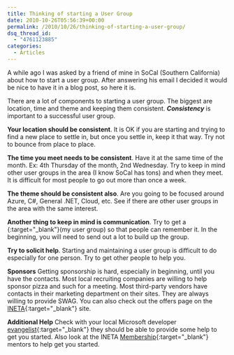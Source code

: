 ```yaml
---
title: Thinking of starting a User Group
date: 2010-10-26T05:56:39+00:00
permalink: /2010/10/26/thinking-of-starting-a-user-group/
dsq_thread_id:
  - "4761123885"
categories:
  - Articles
---
```

A while ago I was asked by a friend of mine in SoCal (Southern California) about how to start a user group. After answering his email I decided it would be nice to have it in a blog post, so here it is.

There are a lot of components to starting a user group.  The biggest are location, time and theme and keeping them consistent. **_Consistency_** is important to a successful user group.

**Your location should be consistent**. It is OK if you are starting and trying to find a new place to settle in, but once you settle in, keep it that way. Try not to bounce from place to place.

**The time you meet needs to be consistent**.  Have it at the same time of the month. Ex: 4th Thursday of the month, 2nd Wednesday. Try to keep in mind other user groups in the area (I know SoCal has tons) and when they meet.  It is difficult for most people to go out more than once a week.  

**The theme should be consistent also**.  Are you going to be focused around Azure, C#, General .NET, Cloud, etc. See if there are other user groups in the area with the same interest.

**Another thing to keep in mind is communication**. Try to get a {:target="_blank"}(my user group) so that people can remember it.  In the beginning, you will need to send out a lot to build up the group.

**Try to solicit help**. Starting and maintaining a user group is difficult to do especially for one person. Try to get other people to help you.

**Sponsors** Getting sponsorship is hard, especially in beginning, until you have the contacts. Most local recruiting companies are willing to help sponsor pizza and such for a meeting.  Most third-party vendors have contacts in their marketing department on their sites.  They are always willing to provide SWAG.  You can also check out the offers page on the [INETA](https://ineta.org/offers/){:target="_blank"} site.  

**Additional Help** Check with your local Microsoft developer [evangelist](https://msdn.microsoft.com/en-us/bb905078.aspx?WT.mc_id=DOP-MVP-4024623){:target="_blank"} they should be able to provide some help to get you started. Also look at the INETA [Membership](https://ineta.org/MembershipTeam.aspx){:target="_blank"} mentors to help get you started.
